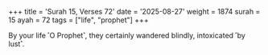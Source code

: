 +++
title = 'Surah 15, Verses 72'
date = '2025-08-27'
weight = 1874
surah = 15
ayah = 72
tags = ["life", "prophet"]
+++

By your life ˹O Prophet˺, they certainly wandered blindly, intoxicated ˹by lust˺.
